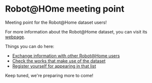 # Robot@HOme meeting point

Meeting point for the Robot@Home dataset users!

For more information about the Robot@Home dataset, you can visit its [webpage](http://mapir.isa.uma.es/work/robot-at-home-dataset).

Things you can do here:
- [Exchange information with other Robot@Home users](https://github.com/jotaraul/robot-at-home_meeting-point/issues)
- [Check the works that make use of the dataset](https://github.com/jotaraul/robot-at-home_meeting-point/wiki/Works-using-Robot@Home)
- [Register yourself for appearing in that list](https://github.com/jotaraul/robot-at-home_meeting-point/issues/1)


Keep tuned, we're preparing more to come!
